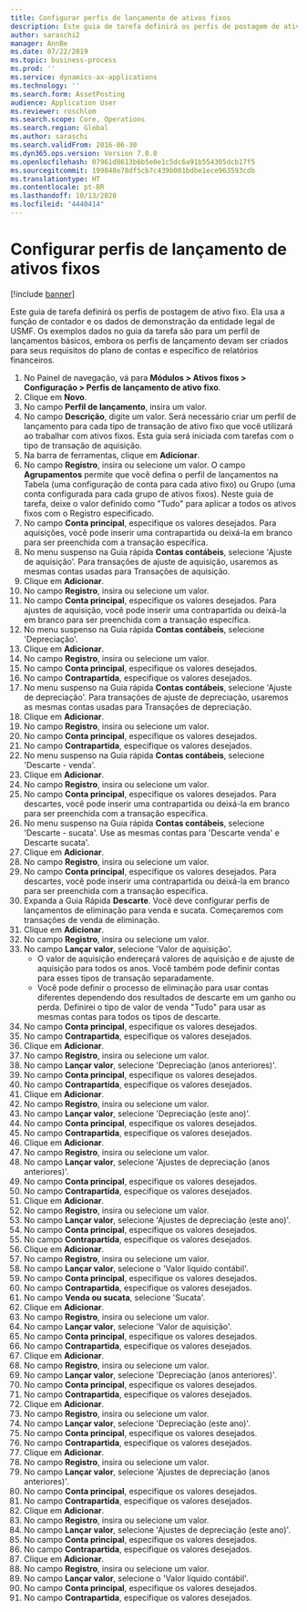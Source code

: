 ```yaml
---
title: Configurar perfis de lançamento de ativos fixos
description: Este guia de tarefa definirá os perfis de postagem de ativo fixo.
author: saraschi2
manager: AnnBe
ms.date: 07/22/2019
ms.topic: business-process
ms.prod: ''
ms.service: dynamics-ax-applications
ms.technology: ''
ms.search.form: AssetPosting
audience: Application User
ms.reviewer: roschlom
ms.search.scope: Core, Operations
ms.search.region: Global
ms.author: saraschi
ms.search.validFrom: 2016-06-30
ms.dyn365.ops.version: Version 7.0.0
ms.openlocfilehash: 07961d8613b6b5e0e1c5dc6a91b554305dcb17f5
ms.sourcegitcommit: 199848e78df5cb7c439b001bdbe1ece963593cdb
ms.translationtype: HT
ms.contentlocale: pt-BR
ms.lasthandoff: 10/13/2020
ms.locfileid: "4440414"
---
```

# <a name="set-up-fixed-asset-posting-profiles"></a>Configurar perfis de lançamento de ativos fixos

[!include [banner](../../includes/banner.md)]

Este guia de tarefa definirá os perfis de postagem de ativo fixo.  Ela usa a função de contador e os dados de demonstração da entidade legal de USMF.  Os exemplos dados no guia da tarefa são para um perfil de lançamentos básicos, embora os perfis de lançamento devam ser criados para seus requisitos do plano de contas e específico de relatórios financeiros.

1. No Painel de navegação, vá para **Módulos > Ativos fixos > Configuração > Perfis de lançamento de ativo fixo**.
2. Clique em **Novo**.
3. No campo **Perfil de lançamento**, insira um valor.
4. No campo **Descrição**, digite um valor. Será necessário criar um perfil de lançamento para cada tipo de transação de ativo fixo que você utilizará ao trabalhar com ativos fixos. Esta guia será iniciada com tarefas com o tipo de transação de aquisição.  
5. Na barra de ferramentas, clique em **Adicionar**.
6. No campo **Registro**, insira ou selecione um valor. O campo **Agrupamentos** permite que você defina o perfil de lançamentos na Tabela (uma configuração de conta para cada ativo fixo) ou Grupo (uma conta configurada para cada grupo de ativos fixos). Neste guia de tarefa, deixe o valor definido como "Tudo" para aplicar a todos os ativos fixos com o Registro especificado.  
7. No campo **Conta principal**, especifique os valores desejados. Para aquisições, você pode inserir uma contrapartida ou deixá-la em branco para ser preenchida com a transação específica.    
8. No menu suspenso na Guia rápida **Contas contábeis**, selecione 'Ajuste de aquisição'. Para transações de ajuste de aquisição, usaremos as mesmas contas usadas para Transações de aquisição.  
9. Clique em **Adicionar**.
10. No campo **Registro**, insira ou selecione um valor.
11. No campo **Conta principal**, especifique os valores desejados. Para ajustes de aquisição, você pode inserir uma contrapartida ou deixá-la em branco para ser preenchida com a transação específica.    
12. No menu suspenso na Guia rápida **Contas contábeis**, selecione 'Depreciação'.
13. Clique em **Adicionar**.
14. No campo **Registro**, insira ou selecione um valor.
15. No campo **Conta principal**, especifique os valores desejados.
16. No campo **Contrapartida**, especifique os valores desejados.
17. No menu suspenso na Guia rápida **Contas contábeis**, selecione 'Ajuste de depreciação'. Para transações de ajuste de depreciação, usaremos as mesmas contas usadas para Transações de depreciação.  
18. Clique em **Adicionar**.
19. No campo **Registro**, insira ou selecione um valor.
20. No campo **Conta principal**, especifique os valores desejados.
21. No campo **Contrapartida**, especifique os valores desejados.
22. No menu suspenso na Guia rápida **Contas contábeis**, selecione 'Descarte - venda'.
23. Clique em **Adicionar**.
24. No campo **Registro**, insira ou selecione um valor.
25. No campo **Conta principal**, especifique os valores desejados. Para descartes, você pode inserir uma contrapartida ou deixá-la em branco para ser preenchida com a transação específica.  
26. No menu suspenso na Guia rápida **Contas contábeis**, selecione 'Descarte - sucata'. Use as mesmas contas para 'Descarte venda' e Descarte sucata'.  
27. Clique em **Adicionar**.
28. No campo **Registro**, insira ou selecione um valor.
29. No campo **Conta principal**, especifique os valores desejados. Para descartes, você pode inserir uma contrapartida ou deixá-la em branco para ser preenchida com a transação específica.  
30. Expanda a Guia Rápida **Descarte**. Você deve configurar perfis de lançamentos de eliminação para venda e sucata.  Começaremos com transações de venda de eliminação.  
31. Clique em **Adicionar**.
32. No campo **Registro**, insira ou selecione um valor.
33. No campo **Lançar valor**, selecione 'Valor de aquisição'.
    * O valor de aquisição endereçará valores de aquisição e de ajuste de aquisição para todos os anos. Você também pode definir contas para esses tipos de transação separadamente.  
    * Você pode definir o processo de eliminação para usar contas diferentes dependendo dos resultados de descarte em um ganho ou perda. Definirei o tipo de valor de venda "Tudo" para usar as mesmas contas para todos os tipos de descarte.  
34. No campo **Conta principal**, especifique os valores desejados.
35. No campo **Contrapartida**, especifique os valores desejados.
36. Clique em **Adicionar**.
37. No campo **Registro**, insira ou selecione um valor.
38. No campo **Lançar valor**, selecione 'Depreciação (anos anteriores)'.  
38. No campo **Conta principal**, especifique os valores desejados.
39. No campo **Contrapartida**, especifique os valores desejados.
40. Clique em **Adicionar**.
41. No campo **Registro**, insira ou selecione um valor.
42. No campo **Lançar valor**, selecione 'Depreciação (este ano)'.
43. No campo **Conta principal**, especifique os valores desejados.
44. No campo **Contrapartida**, especifique os valores desejados.
45. Clique em **Adicionar**.
46. No campo **Registro**, insira ou selecione um valor.
47. No campo **Lançar valor**, selecione 'Ajustes de depreciação (anos anteriores)'.
48. No campo **Conta principal**, especifique os valores desejados.
49. No campo **Contrapartida**, especifique os valores desejados.
50. Clique em **Adicionar**.
51. No campo **Registro**, insira ou selecione um valor.
52. No campo **Lançar valor**, selecione 'Ajustes de depreciação (este ano)'.
53. No campo **Conta principal**, especifique os valores desejados.
54. No campo **Contrapartida**, especifique os valores desejados.
55. Clique em **Adicionar**.
56. No campo **Registro**, insira ou selecione um valor.
57. No campo **Lançar valor**, selecione o 'Valor líquido contábil'.
58. No campo **Conta principal**, especifique os valores desejados.
59. No campo **Contrapartida**, especifique os valores desejados.
60. No campo **Venda ou sucata**, selecione 'Sucata'.
61. Clique em **Adicionar**.
62. No campo **Registro**, insira ou selecione um valor.
63. No campo **Lançar valor**, selecione 'Valor de aquisição'.
64. No campo **Conta principal**, especifique os valores desejados.
65. No campo **Contrapartida**, especifique os valores desejados.
66. Clique em **Adicionar**.
67. No campo **Registro**, insira ou selecione um valor.
67. No campo **Lançar valor**, selecione 'Depreciação (anos anteriores)'.  
68. No campo **Conta principal**, especifique os valores desejados.
69. No campo **Contrapartida**, especifique os valores desejados.
70. Clique em **Adicionar**.
71. No campo **Registro**, insira ou selecione um valor.
72. No campo **Lançar valor**, selecione 'Depreciação (este ano)'.
73. No campo **Conta principal**, especifique os valores desejados.
74. No campo **Contrapartida**, especifique os valores desejados.
75. Clique em **Adicionar**.
76. No campo **Registro**, insira ou selecione um valor.
77. No campo **Lançar valor**, selecione 'Ajustes de depreciação (anos anteriores)'.
78. No campo **Conta principal**, especifique os valores desejados.
79. No campo **Contrapartida**, especifique os valores desejados.
80. Clique em **Adicionar**.
81. No campo **Registro**, insira ou selecione um valor.
82. No campo **Lançar valor**, selecione 'Ajustes de depreciação (este ano)'.
83. No campo **Conta principal**, especifique os valores desejados.
84. No campo **Contrapartida**, especifique os valores desejados.
85. Clique em **Adicionar**.
86. No campo **Registro**, insira ou selecione um valor.
87. No campo **Lançar valor**, selecione o 'Valor líquido contábil'.
88. No campo **Conta principal**, especifique os valores desejados.
89. No campo **Contrapartida**, especifique os valores desejados.

